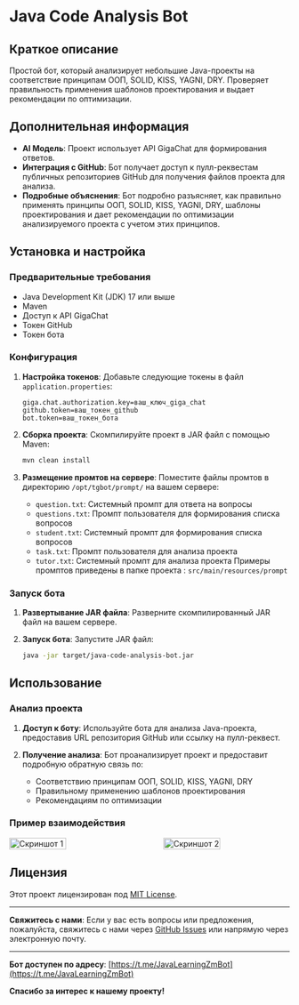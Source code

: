 # Java Code Analysis Bot

## Краткое описание

Простой бот, который анализирует небольшие Java-проекты на соответствие принципам ООП, SOLID, KISS, YAGNI, DRY. Проверяет правильность применения шаблонов проектирования и выдает рекомендации по оптимизации.

## Дополнительная информация

- **AI Модель**: Проект использует API GigaChat для формирования ответов.
- **Интеграция с GitHub**: Бот получает доступ к пулл-реквестам публичных репозиториев GitHub для получения файлов проекта для анализа.
- **Подробные объяснения**: Бот подробно разъясняет, как правильно применять принципы ООП, SOLID, KISS, YAGNI, DRY, шаблоны проектирования и дает рекомендации по оптимизации анализируемого проекта с учетом этих принципов.

## Установка и настройка

### Предварительные требования

- Java Development Kit (JDK) 17 или выше
- Maven
- Доступ к API GigaChat
- Токен GitHub
- Токен бота

### Конфигурация

1. **Настройка токенов**:
   Добавьте следующие токены в файл `application.properties`:
   ```properties
   giga.chat.authorization.key=ваш_ключ_giga_chat
   github.token=ваш_токен_github
   bot.token=ваш_токен_бота
   ```

2. **Сборка проекта**:
   Скомпилируйте проект в JAR файл с помощью Maven:
   ```bash
   mvn clean install
   ```

3. **Размещение промтов на сервере**:
   Поместите файлы промтов в директорию `/opt/tgbot/prompt/` на вашем сервере:
   - `question.txt`: Системный промпт для ответа на вопросы
   - `questions.txt`: Промпт пользователя для формирования списка вопросов
   - `student.txt`: Системный промпт для формирования списка вопросов
   - `task.txt`: Промпт пользователя для анализа проекта
   - `tutor.txt`: Системный промпт для анализа проекта
Примеры промптов приведены в папке проекта : `src/main/resources/prompt`

### Запуск бота

1. **Развертывание JAR файла**:
   Разверните скомпилированный JAR файл на вашем сервере.

2. **Запуск бота**:
   Запустите JAR файл:
   ```bash
   java -jar target/java-code-analysis-bot.jar
   ```

## Использование

### Анализ проекта

1. **Доступ к боту**:
   Используйте бота для анализа Java-проекта, предоставив URL репозитория GitHub или ссылку на пулл-реквест.

2. **Получение анализа**:
   Бот проанализирует проект и предоставит подробную обратную связь по:
   - Соответствию принципам ООП, SOLID, KISS, YAGNI, DRY
   - Правильному применению шаблонов проектирования
   - Рекомендациям по оптимизации

### Пример взаимодействия

<div style="display: flex; justify-content: space-between;">
  <img src="https://github.com/user-attachments/assets/58efdcf5-34d7-420a-b509-f32c683eae1d" alt="Скриншот 1" width="45%" />
  <img src="https://github.com/user-attachments/assets/3006cf5a-6340-436d-b867-43850d87f3a9" alt="Скриншот 2" width="45%" />
</div>

## Лицензия

Этот проект лицензирован под [MIT License](LICENSE).

---

**Свяжитесь с нами**: Если у вас есть вопросы или предложения, пожалуйста, свяжитесь с нами через [GitHub Issues](https://github.com/belousoveu/JavaGptBot/issues) или напрямую через электронную почту.

---

**Бот доступен по адресу**: [https://t.me/JavaLearningZmBot](https://t.me/JavaLearningZmBot)

**Спасибо за интерес к нашему проекту!**

